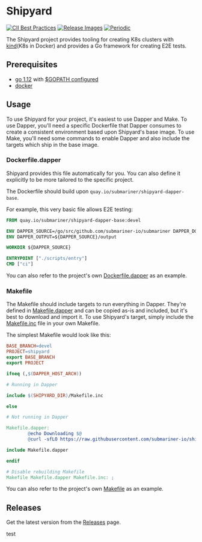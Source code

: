 # Shipyard

<!-- markdownlint-disable line-length -->
[![CII Best Practices](https://bestpractices.coreinfrastructure.org/projects/4865/badge)](https://bestpractices.coreinfrastructure.org/projects/4865)
[![Release Images](https://github.com/submariner-io/shipyard/workflows/Release%20Images/badge.svg)](https://github.com/submariner-io/shipyard/actions?query=workflow%3A%22Release+Images%22)
[![Periodic](https://github.com/submariner-io/shipyard/workflows/Periodic/badge.svg)](https://github.com/submariner-io/shipyard/actions?query=workflow%3APeriodic)
<!-- markdownlint-enable line-length -->

The Shipyard project provides tooling for creating K8s clusters with [kind](K8s in Docker) and provides a Go framework for creating E2E
tests.

## Prerequisites

- [go 1.12] with [$GOPATH configured]
- [docker]

## Usage

To use Shipyard for your project, it's easiest to use Dapper and Make.
To use Dapper, you'll need a specific Dockerfile that Dapper consumes to create a consistent environment based upon Shipyard's base image.
To use Make, you'll need some commands to enable Dapper and also include the targets which ship in the base image.

### Dockerfile.dapper

Shipyard provides this file automatically for you. You can also define it explicitly to be more tailored to the specific project.

The Dockerfile should build upon `quay.io/submariner/shipyard-dapper-base`.

For example, this very basic file allows E2E testing:

```Dockerfile
FROM quay.io/submariner/shipyard-dapper-base:devel

ENV DAPPER_SOURCE=/go/src/github.com/submariner-io/submariner DAPPER_DOCKER_SOCKET=true
ENV DAPPER_OUTPUT=${DAPPER_SOURCE}/output

WORKDIR ${DAPPER_SOURCE}

ENTRYPOINT ["./scripts/entry"]
CMD ["ci"]
```

You can also refer to the project's own [Dockerfile.dapper](Dockerfile.dapper) as an example.

### Makefile

The Makefile should include targets to run everything in Dapper.
They're defined in [Makefile.dapper](Makefile.dapper) and can be copied as-is and included, but it's best to download and import it.
To use Shipyard's target, simply include the [Makefile.inc](Makefile.inc) file in your own Makefile.

The simplest Makefile would look like this:

```Makefile
BASE_BRANCH=devel
PROJECT=shipyard
export BASE_BRANCH
export PROJECT

ifneq (,$(DAPPER_HOST_ARCH))

# Running in Dapper

include $(SHIPYARD_DIR)/Makefile.inc

else

# Not running in Dapper

Makefile.dapper:
        @echo Downloading $@
        @curl -sfLO https://raw.githubusercontent.com/submariner-io/shipyard/$(BASE_BRANCH)/$@

include Makefile.dapper

endif

# Disable rebuilding Makefile
Makefile Makefile.dapper Makefile.inc: ;
```

You can also refer to the project's own [Makefile](Makefile) as an example.

## Releases

Get the latest version from the [Releases] page.

<!--links-->
[go 1.12]: https://blog.golang.org/go1.12
[docker]: https://docs.docker.com/install/
[$GOPATH configured]: https://github.com/golang/go/wiki/SettingGOPATH
[Releases]: https://github.com/submariner-io/shipyard/releases/
[kind]: https://github.com/kubernetes-sigs/kind
test
